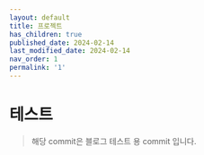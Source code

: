 ```yaml
---
layout: default
title: 프로젝트
has_children: true
published_date: 2024-02-14
last_modified_date: 2024-02-14
nav_order: 1
permalink: '1'
---
```

# 테스트

> 해당 commit은 블로그 테스트 용 commit 입니다.

